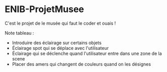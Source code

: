 # ENIB-ProjetMusee

C'est le projet de le musée qui faut le coder et ouais !


Note tableau :

* Introduire des éclairage sur certains objets
* Éclairage spot qui se déplace avec l'utilisateur
* Éclairage qui se déclenche  quand l'utilisateur entre dans une zone de la scene 
* Placer des amers qui changent de couleurs quand on les désignes 
